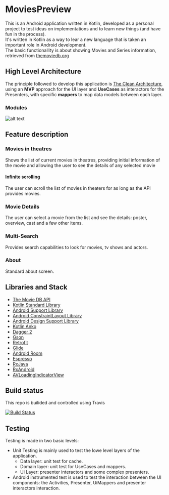 # MoviesPreview

This is an Android application written in Kotlin, developed as a personal project to test ideas on implementations 
and to learn new things (and have fun in the process).</br>
It's written in Kotlin as a way to lear a new language that is taken an important role in Android development.</br>
The basic functionallity is about showing Movies and Series information, retrieved from [themoviedb.org](https://www.themoviedb.org/)

## High Level Architecture

The principle followed to develop this application is [The Clean Architecture](https://8thlight.com/blog/uncle-bob/2012/08/13/the-clean-architecture.html),
using an <b>MVP</b> approach for the UI layer and <b>UseCases</b> as interactors for the Presenters, with specific <b>mappers</b>
to map data models between each layer.

### Modules
![alt text](https://github.com/perettijuan/moviespreview_kotlin/blob/develop/art/ModuleArchitecture.png)


## Feature description

<h3>Movies in theatres</h3>
  <p>Shows the list of current movies in theatres, providing initial information of the movie and allowing the user to see
the details of any selected movie</p>
  <h4>Infinite scrolling</h4>
      The user can scroll the list of movies in theaters for as long as the API provides movies.
<h3>Movie Details</h3>   
  <p>The user can select a movie from the list and see the details: poster, overview, cast and a few other items.</p>
<h3>Multi-Search</h3>   
  <p>Provides search capabilities to look for movies, tv shows and actors.</p>
<h3>About</h3>   
  <p>Standard about screen.</p>

## Libraries and Stack

 - [The Movie DB API](https://www.themoviedb.org/documentation/api)
 - [Kotlin Standard Library](https://kotlinlang.org/api/latest/jvm/stdlib/index.html)
 - [Android Support Library](https://developer.android.com/topic/libraries/support-library/packages.html)
 - [Android ConstraintLayout Library](https://developer.android.com/training/constraint-layout/index.html)
 - [Android Design Support Library](https://developer.android.com/training/material/design-library.html)
 - [Kotlin Anko](https://github.com/Kotlin/anko)
 - [Dagger 2](https://github.com/codepath/android_guides/wiki/Dependency-Injection-with-Dagger-2)
 - [Gson](https://github.com/google/gson)
 - [Retrofit](http://square.github.io/retrofit/) 
 - [Glide](https://github.com/bumptech/glide) 
 - [Android Room](https://developer.android.com/topic/libraries/architecture/room.html) 
 - [Espresso](https://developer.android.com/training/testing/espresso/index.html) 
 - [RxJava](https://github.com/ReactiveX/RxJava) 
 - [RxAndroid](https://github.com/ReactiveX/RxAndroid) 
 - [AVLoadingIndicatorView](https://github.com/81813780/AVLoadingIndicatorView)

## Build status
This repo is builided and controlled using Travis

[![Build Status](https://travis-ci.org/perettijuan/moviespreview_kotlin.svg?branch=develop)](https://travis-ci.org/perettijuan/moviespreview_kotlin)

## Testing
Testing is made in two basic levels:
 - Unit Testing is mainly used to test the lowe level layers of the application.
    - Data layer: unit test for cache.
    - Domain layer: unit test for UseCases and mappers.
    - Ui Layer: presenter interactors and some complex presenters.
 - Android instrumented test is used to test the interaction between the UI components: the Activities, Presenter, UiMappers and presenter interactors interaction.
